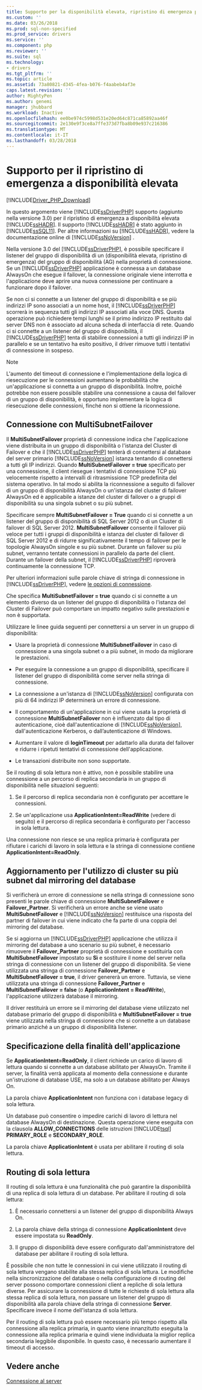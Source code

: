 ```yaml
---
title: Supporto per la disponibilità elevata, ripristino di emergenza per i driver Microsoft per PHP per SQL Server | Documenti Microsoft
ms.custom: ''
ms.date: 03/26/2018
ms.prod: sql-non-specified
ms.prod_service: drivers
ms.service: ''
ms.component: php
ms.reviewer: ''
ms.suite: sql
ms.technology:
- drivers
ms.tgt_pltfrm: ''
ms.topic: article
ms.assetid: 73a80821-d345-4fea-b076-f4aabeb4af3e
caps.latest.revision: ''
author: MightyPen
ms.author: genemi
manager: jhubbard
ms.workload: Inactive
ms.openlocfilehash: ee0be974c5998d531e20ed64c871ca85892aa46f
ms.sourcegitcommit: 2e130e9f3ce8a7ffe373d7fba8b09e937c216386
ms.translationtype: MT
ms.contentlocale: it-IT
ms.lasthandoff: 03/28/2018
---
```

# <a name="support-for-high-availability-disaster-recovery"></a>Supporto per il ripristino di emergenza a disponibilità elevata
[!INCLUDE[Driver_PHP_Download](../../includes/driver_php_download.md)]

In questo argomento viene [!INCLUDE[ssDriverPHP](../../includes/ssdriverphp_md.md)] supporto (aggiunto nella versione 3.0) per il ripristino di emergenza a disponibilità elevata [!INCLUDE[ssHADR](../../includes/sshadr_md.md)].  Il supporto [!INCLUDE[ssHADR](../../includes/sshadr_md.md)] è stato aggiunto in [!INCLUDE[ssSQL11](../../includes/sssql11_md.md)]. Per altre informazioni su [!INCLUDE[ssHADR](../../includes/sshadr_md.md)], vedere la documentazione online di [!INCLUDE[ssNoVersion](../../includes/ssnoversion_md.md)] .  
  
Nella versione 3.0 del [!INCLUDE[ssDriverPHP](../../includes/ssdriverphp_md.md)], è possibile specificare il listener del gruppo di disponibilità di un (disponibilità elevata, ripristino di emergenza) del gruppo di disponibilità (AG) nella proprietà di connessione. Se un [!INCLUDE[ssDriverPHP](../../includes/ssdriverphp_md.md)] applicazione è connessa a un database AlwaysOn che esegue il failover, la connessione originale viene interrotta e l'applicazione deve aprire una nuova connessione per continuare a funzionare dopo il failover.  
  
Se non ci si connette a un listener del gruppo di disponibilità e se più indirizzi IP sono associati a un nome host, il [!INCLUDE[ssDriverPHP](../../includes/ssdriverphp_md.md)] scorrerà in sequenza tutti gli indirizzi IP associati alla voce DNS. Questa operazione può richiedere tempi lunghi se il primo indirizzo IP restituito dal server DNS non è associato ad alcuna scheda di interfaccia di rete. Quando ci si connette a un listener del gruppo di disponibilità, il [!INCLUDE[ssDriverPHP](../../includes/ssdriverphp_md.md)] tenta di stabilire connessioni a tutti gli indirizzi IP in parallelo e se un tentativo ha esito positivo, il driver rimuove tutti i tentativi di connessione in sospeso.  
  
> [!NOTE]  
> L'aumento del timeout di connessione e l'implementazione della logica di riesecuzione per le connessioni aumentano le probabilità che un'applicazione si connetta a un gruppo di disponibilità. Inoltre, poiché potrebbe non essere possibile stabilire una connessione a causa del failover di un gruppo di disponibilità, è opportuno implementare la logica di riesecuzione delle connessioni, finché non si ottiene la riconnessione.  
  
## <a name="connecting-with-multisubnetfailover"></a>Connessione con MultiSubnetFailover  
Il **MultiSubnetFailover** proprietà di connessione indica che l'applicazione viene distribuita in un gruppo di disponibilità o l'istanza del Cluster di Failover e che il [!INCLUDE[ssDriverPHP](../../includes/ssdriverphp_md.md)] tenterà di connettersi al database del server primario [!INCLUDE[ssNoVersion](../../includes/ssnoversion_md.md)] istanza tentando di connettersi a tutti gli IP indirizzi. Quando **MultiSubnetFailover = true** specificato per una connessione, il client riesegue i tentativi di connessione TCP più velocemente rispetto a intervalli di ritrasmissione TCP predefinita del sistema operativo. In tal modo si abilita la riconnessione a seguito di failover di un gruppo di disponibilità AlwaysOn o un'istanza del cluster di failover AlwaysOn ed è applicabile a istanze del cluster di failover o a gruppi di disponibilità su una singola subnet o su più subnet.  
  
Specificare sempre **MultiSubnetFailover = True** quando ci si connette a un listener del gruppo di disponibilità di SQL Server 2012 o di un Cluster di failover di SQL Server 2012. **MultiSubnetFailover** consente il failover più veloce per tutti i gruppi di disponibilità e istanza del cluster di failover di SQL Server 2012 e di ridurre significativamente il tempo di failover per le topologie AlwaysOn singole e su più subnet. Durante un failover su più subnet, verranno tentate connessioni in parallelo da parte del client. Durante un failover della subnet, il [!INCLUDE[ssDriverPHP](../../includes/ssdriverphp_md.md)] riproverà continuamente la connessione TCP.  
  
Per ulteriori informazioni sulle parole chiave di stringa di connessione in [!INCLUDE[ssDriverPHP](../../includes/ssdriverphp_md.md)], vedere [le opzioni di connessione](../../connect/php/connection-options.md).  
  
Che specifica **MultiSubnetFailover = true** quando ci si connette a un elemento diverso da un listener del gruppo di disponibilità o l'istanza del Cluster di Failover può comportare un impatto negativo sulle prestazioni e non è supportata.  
  
Utilizzare le linee guida seguenti per connettersi a un server in un gruppo di disponibilità:  
  
-   Usare la proprietà di connessione **MultiSubnetFailover** in caso di connessione a una singola subnet o a più subnet, in modo da migliorare le prestazioni.  
  
-   Per eseguire la connessione a un gruppo di disponibilità, specificare il listener del gruppo di disponibilità come server nella stringa di connessione.  
  
-   La connessione a un'istanza di [!INCLUDE[ssNoVersion](../../includes/ssnoversion_md.md)] configurata con più di 64 indirizzi IP determinerà un errore di connessione.  
  
-   Il comportamento di un'applicazione in cui viene usata la proprietà di connessione **MultiSubnetFailover** non è influenzato dal tipo di autenticazione, cioè dall'autenticazione di [!INCLUDE[ssNoVersion](../../includes/ssnoversion_md.md)], dall'autenticazione Kerberos, o dall’autenticazione di Windows.  
  
-   Aumentare il valore di **loginTimeout** per adattarlo alla durata del failover e ridurre i ripetuti tentativi di connessione dell'applicazione.  
  
-   Le transazioni distribuite non sono supportate.  
  
Se il routing di sola lettura non è attivo, non è possibile stabilire una connessione a un percorso di replica secondaria in un gruppo di disponibilità nelle situazioni seguenti:  
  
1.  Se il percorso di replica secondaria non è configurato per accettare le connessioni.  
  
2.  Se un'applicazione usa **ApplicationIntent=ReadWrite** (vedere di seguito) e il percorso di replica secondaria è configurato per l'accesso in sola lettura.  
  
Una connessione non riesce se una replica primaria è configurata per rifiutare i carichi di lavoro in sola lettura e la stringa di connessione contiene **ApplicationIntent=ReadOnly**.  
  
## <a name="upgrading-to-use-multi-subnet-clusters-from-database-mirroring"></a>Aggiornamento per l'utilizzo di cluster su più subnet dal mirroring del database  
Si verificherà un errore di connessione se nella stringa di connessione sono presenti le parole chiave di connessione **MultiSubnetFailover** e **Failover_Partner**. Si verificherà un errore anche se viene usato **MultiSubnetFailover** e [!INCLUDE[ssNoVersion](../../includes/ssnoversion_md.md)] restituisce una risposta del partner di failover in cui viene indicato che fa parte di una coppia del mirroring del database.  
  
Se si aggiorna un [!INCLUDE[ssDriverPHP](../../includes/ssdriverphp_md.md)] applicazione che utilizza il mirroring del database a uno scenario su più subnet, è necessario rimuovere il **Failover_Partner** proprietà di connessione e sostituirla con **MultiSubnetFailover**  impostato su **Sì** e sostituire il nome del server nella stringa di connessione con un listener del gruppo di disponibilità. Se viene utilizzata una stringa di connessione **Failover_Partner** e **MultiSubnetFailover = true**, il driver genererà un errore. Tuttavia, se viene utilizzata una stringa di connessione **Failover_Partner** e **MultiSubnetFailover = false** (o **ApplicationIntent = ReadWrite**), l'applicazione utilizzerà database il mirroring.  
  
Il driver restituirà un errore se il mirroring del database viene utilizzato nel database primario del gruppo di disponibilità e **MultiSubnetFailover = true** viene utilizzata nella stringa di connessione che si connette a un database primario anziché a un gruppo di disponibilità listener.  
  
## <a name="specifying-application-intent"></a>Specificazione della finalità dell'applicazione  
Se **ApplicationIntent=ReadOnly**, il client richiede un carico di lavoro di lettura quando si connette a un database abilitato per AlwaysOn. Tramite il server, la finalità verrà applicata al momento della connessione e durante un'istruzione di database USE, ma solo a un database abilitato per Always On.  
  
La parola chiave **ApplicationIntent** non funziona con i database legacy di sola lettura.  
  
Un database può consentire o impedire carichi di lavoro di lettura nel database AlwaysOn di destinazione. Questa operazione viene eseguita con la clausola **ALLOW_CONNECTIONS** delle istruzioni [!INCLUDE[tsql](../../includes/tsql_md.md)] **PRIMARY_ROLE** e **SECONDARY_ROLE**.  
  
La parola chiave **ApplicationIntent** è usata per abilitare il routing di sola lettura.  
  
## <a name="read-only-routing"></a>Routing di sola lettura  
Il routing di sola lettura è una funzionalità che può garantire la disponibilità di una replica di sola lettura di un database. Per abilitare il routing di sola lettura:  
  
1.  È necessario connettersi a un listener del gruppo di disponibilità Always On.  
  
2.  La parola chiave della stringa di connessione **ApplicationIntent** deve essere impostata su **ReadOnly**.  
  
3.  Il gruppo di disponibilità deve essere configurato dall'amministratore del database per abilitare il routing di sola lettura.  
  
È possibile che non tutte le connessioni in cui viene utilizzato il routing di sola lettura vengano stabilite alla stessa replica di sola lettura. Le modifiche nella sincronizzazione del database o nella configurazione di routing del server possono comportare connessioni client a repliche di sola lettura diverse. Per assicurare la connessione di tutte le richieste di sola lettura alla stessa replica di sola lettura, non passare un listener del gruppo di disponibilità alla parola chiave della stringa di connessione **Server**. Specificare invece il nome dell'istanza di sola lettura.  
  
Per il routing di sola lettura può essere necessario più tempo rispetto alla connessione alla replica primaria, in quanto viene innanzitutto eseguita la connessione alla replica primaria e quindi viene individuata la miglior replica secondaria leggibile disponibile. In questo caso, è necessario aumentare il timeout di accesso.  
  
## <a name="see-also"></a>Vedere anche  
[Connessione al server](../../connect/php/connecting-to-the-server.md)  
  
